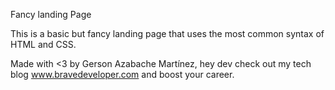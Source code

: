 Fancy landing Page

This is a basic but fancy landing page that uses the most common syntax of HTML and CSS.

Made with <3 by Gerson Azabache Martínez, hey dev check out my tech blog www.bravedeveloper.com and boost your career.
